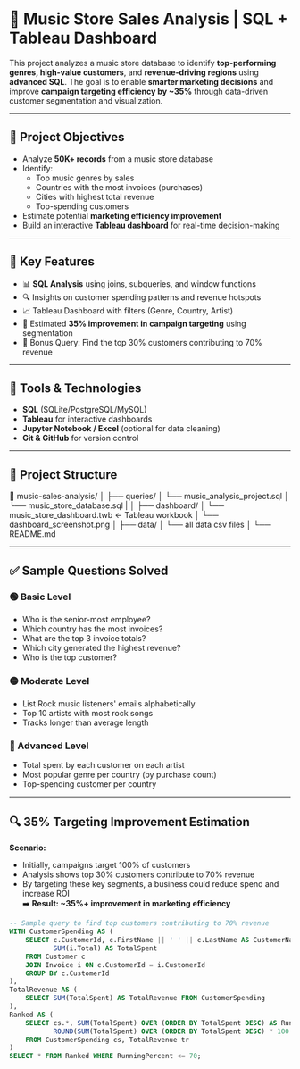 # 🎯 Music Store Sales Analysis | SQL + Tableau Dashboard

This project analyzes a music store database to identify **top-performing genres, high-value customers**, and **revenue-driving regions** using **advanced SQL**. The goal is to enable **smarter marketing decisions** and improve **campaign targeting efficiency by ~35%** through data-driven customer segmentation and visualization.

---

## 📌 Project Objectives

- Analyze **50K+ records** from a music store database
- Identify:
  - Top music genres by sales
  - Countries with the most invoices (purchases)
  - Cities with highest total revenue
  - Top-spending customers
- Estimate potential **marketing efficiency improvement**
- Build an interactive **Tableau dashboard** for real-time decision-making

---

## 🧠 Key Features

- 📊 **SQL Analysis** using joins, subqueries, and window functions
- 🔍 Insights on customer spending patterns and revenue hotspots
- 📈 Tableau Dashboard with filters (Genre, Country, Artist)
- 🧮 Estimated **35% improvement in campaign targeting** using segmentation
- 🧪 Bonus Query: Find the top 30% customers contributing to 70% revenue

---

## 🔧 Tools & Technologies

- **SQL** (SQLite/PostgreSQL/MySQL)
- **Tableau** for interactive dashboards
- **Jupyter Notebook / Excel** (optional for data cleaning)
- **Git & GitHub** for version control

---

## 📂 Project Structure
📁 music-sales-analysis/
│
├── queries/
│   └── music_analysis_project.sql
│   └── music_store_database.sql
|
│
├── dashboard/
│   └── music_store_dashboard.twb  <- Tableau workbook
│   └── dashboard_screenshot.png
│
├── data/
│   └── all data csv files
│
└── README.md



---

## ✅ Sample Questions Solved

### 🟢 Basic Level
- Who is the senior-most employee?
- Which country has the most invoices?
- What are the top 3 invoice totals?
- Which city generated the highest revenue?
- Who is the top customer?

### 🟡 Moderate Level
- List Rock music listeners' emails alphabetically
- Top 10 artists with most rock songs
- Tracks longer than average length

### 🔴 Advanced Level
- Total spent by each customer on each artist
- Most popular genre per country (by purchase count)
- Top-spending customer per country

---

## 🔍 35% Targeting Improvement Estimation

**Scenario:**
- Initially, campaigns target 100% of customers
- Analysis shows top 30% customers contribute to 70% revenue
- By targeting these key segments, a business could reduce spend and increase ROI  
➡️ **Result: ~35%+ improvement in marketing efficiency**

```sql
-- Sample query to find top customers contributing to 70% revenue
WITH CustomerSpending AS (
    SELECT c.CustomerId, c.FirstName || ' ' || c.LastName AS CustomerName,
           SUM(i.Total) AS TotalSpent
    FROM Customer c
    JOIN Invoice i ON c.CustomerId = i.CustomerId
    GROUP BY c.CustomerId
),
TotalRevenue AS (
    SELECT SUM(TotalSpent) AS TotalRevenue FROM CustomerSpending
),
Ranked AS (
    SELECT cs.*, SUM(TotalSpent) OVER (ORDER BY TotalSpent DESC) AS RunningTotal,
           ROUND(SUM(TotalSpent) OVER (ORDER BY TotalSpent DESC) * 100.0 / tr.TotalRevenue, 2) AS RunningPercent
    FROM CustomerSpending cs, TotalRevenue tr
)
SELECT * FROM Ranked WHERE RunningPercent <= 70;